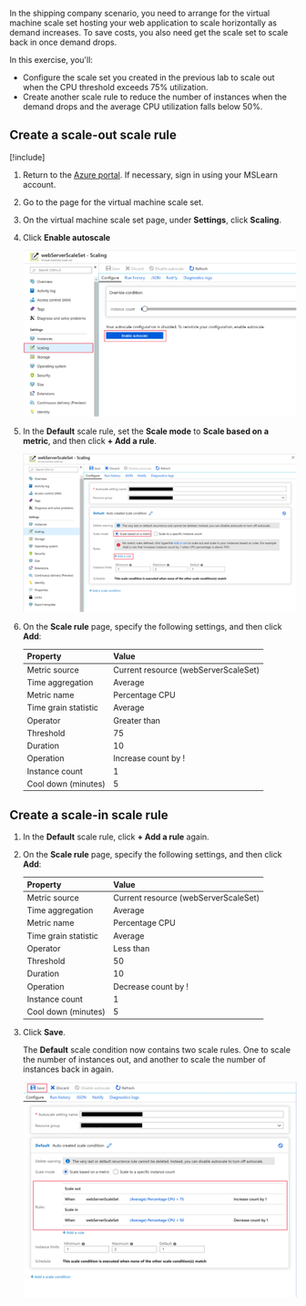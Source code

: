 In the shipping company scenario, you need to arrange for the virtual machine scale set hosting your web application to scale horizontally as demand increases. To save costs, you also need get the scale set to scale back in once demand drops.

In this exercise, you'll:

- Configure the scale set you created in the previous lab to scale out when the CPU threshold exceeds 75% utilization.
- Create another scale rule to reduce the number of instances when the demand drops and the average CPU utilization falls below 50%.

## Create a scale-out scale rule

[!include[](../../../includes/azure-sandbox-activate.md)]

1. Return to the [Azure portal](https://portal.azure.com/learn.docs.microsoft.com?azure-portal=true). If necessary, sign in using your MSLearn account.

2. Go to the page for the virtual machine scale set.

3. On the virtual machine scale set page, under **Settings**, click **Scaling**.

4. Click **Enable autoscale**

    ![Screen shot of the virtual machine scale set page](../media/5-enable-autoscale.png)

5. In the **Default** scale rule, set the **Scale mode** to **Scale based on a metric**, and then click **+ Add a rule**.

   ![Screen shot of the virtual machine scale set page](../media/5-add-rule.png)

6. On the **Scale rule** page, specify the following settings, and then click **Add**:

    | Property  | Value  |
    |---|---|
    | Metric source | Current resource (webServerScaleSet) |
    | Time aggregation | Average  |
    | Metric name | Percentage CPU |
    | Time grain statistic | Average |
    | Operator | Greater than |
    | Threshold | 75 |
    | Duration | 10 |
    | Operation | Increase count by !
    | Instance count | 1 |
    | Cool down (minutes) | 5 |

## Create a scale-in scale rule

1. In the **Default** scale rule, click **+ Add a rule** again.

2. On the **Scale rule** page, specify the following settings, and then click **Add**:

    | Property  | Value  |
    |---|---|
    | Metric source | Current resource (webServerScaleSet) |
    | Time aggregation | Average  |
    | Metric name | Percentage CPU |
    | Time grain statistic | Average |
    | Operator | Less than |
    | Threshold | 50 |
    | Duration | 10 |
    | Operation | Decrease count by !
    | Instance count | 1 |
    | Cool down (minutes) | 5 |

3. Click **Save**.

    The **Default** scale condition now contains two scale rules. One to scale the number of instances out, and another to scale the number of instances back in again.

    ![Screen shot of the virtual machine scale set page](../media/5-scale-rules.png)
